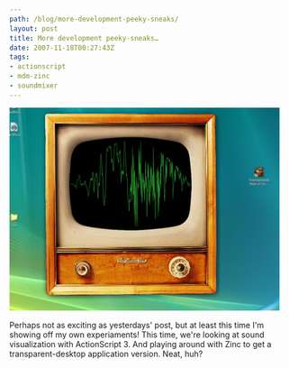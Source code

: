 ```yaml
---
path: /blog/more-development-peeky-sneaks/
layout: post
title: More development peeky-sneaks…
date: 2007-11-18T00:27:43Z
tags:
- actionscript
- mdm-zinc
- soundmixer
---
```


![peekysneak.jpg](peekysneak.jpg)

Perhaps not as exciting as yesterdays' post, but at least this time I'm showing off my own experiaments! This time, we're looking at sound visualization with ActionScript 3. And playing around with Zinc to get a transparent-desktop application version. Neat, huh?